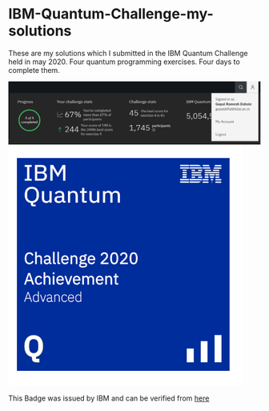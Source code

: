 # IBM-Quantum-Challenge-my-solutions
These are my solutions which I submitted in the IBM Quantum Challenge held in may 2020. Four quantum programming exercises. Four days to complete them.

![My ranking](https://github.com/Gopal-Dahale/IBM-Quantum-Challenge-my-solutions/blob/master/my%20ranking.PNG)
![Badge](https://github.com/Gopal-Dahale/IBM-Quantum-Challenge-my-solutions/blob/master/Badge.PNG)

This Badge was issued by IBM and can be verified from [here](https://www.youracclaim.com/badges/db3418b1-9857-46bd-9663-4e5b68ac1552/linked_in)
